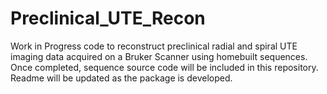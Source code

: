 # Preclinical_UTE_Recon

Work in Progress code to reconstruct preclinical radial and spiral UTE imaging data acquired on a Bruker Scanner using homebuilt sequences. Once completed, sequence source code will be included in this repository. Readme will be updated as the package is developed.
